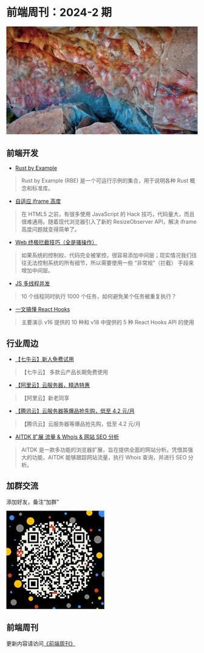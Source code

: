 # 前端周刊：2024-2 期

[![](../img/bing/20220809.jpg?imageMogr2/thumbnail/960x)](https://cn.bing.com/search?q=洛斯马诺斯岩画)

## 前端开发

- [Rust by Example](https://doc.rust-lang.org/rust-by-example/primitives.html#primitives)

> Rust by Example (RBE) 是一个可运行示例的集合，用于说明各种 Rust 概念和标准库。

- [自适应 iframe 高度](https://mp.weixin.qq.com/s/8NmYRzPlTTihJVUybkqqOQ)

> 在 HTML5 之前，有很多使用 JavaScript 的 Hack 技巧，代码量大，而且很难通用。随着现代浏览器引入了新的 ResizeObserver API，解决 iframe 高度问题就变得简单了。

- [Web 终极拦截技巧（全是骚操作）](https://hughfenghen.github.io/posts/2023/12/23/web-spy/)

> 如果系统的控制权、代码完全被掌控，很容易添加中间层；现实情况我们往往无法控制系统的所有细节，所以需要使用一些 “非常规”（拦截） 手段来增加中间层。

- [JS 多线程并发](https://hughfenghen.github.io/posts/2023/03/27/js-concurrent/)

> 10 个线程同时执行 1000 个任务，如何避免某个任务被重复执行？

- [一文搞懂 React Hooks](https://mp.weixin.qq.com/s/WS8Z-8hfvhhkdTORU6P-ZQ)

> 主要演示 v16 提供的 10 种和 v18 中提供的 5 种 React Hooks API 的使用

## 行业周边

- [【七牛云】新人免费试用](https://s.qiniu.com/vmUnIr)

> 【七牛云】 多款云产品长期免费使用

- [【阿里云】云服务器，精选特惠](https://www.aliyun.com/daily-act/ecs/activity_selection?userCode=y31qmczl)

> 【阿里云】新老同享

- [【腾讯云】云服务器等爆品抢先购，低至 4.2 元/月](https://cloud.tencent.com/act/cps/redirect?redirect=2446&cps_key=55b0d6026f97f5980bceec15fcefa0af&from=console)

> 【腾讯云】云服务器等爆品抢先购，低至 4.2 元/月

- [AITDK 扩展 流量 & Whois & 网站 SEO 分析](https://aitdk.com/zh-CN/extension/)

> AITDK 是一款多功能的浏览器扩展，旨在提供全面的网站分析。凭借其强大的功能，AITDK 能够跟踪网站流量，执行 Whois 查询，并进行 SEO 分析。

## 加群交流

添加好友，备注“加群”

![refned_x](../img/a/refined-x.jpg)

## 前端周刊

更新内容请访问[《前端周刊》](https://frontend-weekly.com/)
